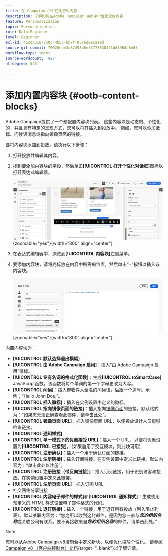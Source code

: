 ```yaml
---
title: 在 Campaign 中个性化您的内容
description: 了解如何在Adobe Campaign Web中个性化您的内容
feature: Personalization
topic: Personalization
role: Data Engineer
level: Beginner
exl-id: 45cdd310-7c0c-4b57-bb7f-0576d8eca19d
source-git-commit: 70028ebe3e87498a5ef5778838491d8f964e8e87
workflow-type: tm+mt
source-wordcount: '427'
ht-degree: 54%

---
```


# 添加内置内容块 {#ootb-content-blocks}

Adobe Campaign提供了一个预配置内容块列表。 这些内容块是动态的、个性化的，并且具有特定的呈现方式，您可以将其插入到投放中。 例如，您可以添加徽标、问候语消息或指向镜像页面的链接。

要将内容块添加到投放，请执行以下步骤：

1. 打开投放并编辑其内容。

1. 找到要添加内容块的字段，然后单击&#x200B;**[!UICONTROL 打开个性化对话框]**&#x200B;图标以打开表达式编辑器。

   ![](assets/content-block-access.png){zoomable="yes"}{width="800" align="center"}

1. 在表达式编辑器中，浏览到&#x200B;**[!UICONTROL 内容块]**&#x200B;左侧菜单。

1. 要添加内容块，请将光标放在内容中所需的位置，然后单击“+”按钮以插入该内容块。

   ![](assets/content-blocks.png){zoomable="yes"}{width="800" align="center"}

内置内容块为：

* **[!UICONTROL 默认选择退出横幅]**
* **[!UICONTROL 由 Adobe Campaign 启用]**：插入“由 Adobe Campaign 启用”徽标。
* **[!UICONTROL 专有名词的格式化函数]**：生成&#x200B;**[!UICONTROL toSmartCase]** JavaScript函数，该函数将每个单词的第一个字母更改为大写。
* **[!UICONTROL 问候]**：插入带收件人全名的问候语，后跟一个逗号。示例：“Hello John Doe,”。
* **[!UICONTROL 插入徽标]**：插入在实例设置中定义的徽标。
* **[!UICONTROL 指向镜像页面的链接]**：插入指向[镜像页面](../email/mirror-page.md)的链接。默认格式为：“如果您无法正确查看此邮件，请单击此处”。
* **[!UICONTROL 镜像页面 URL]**：插入镜像页面 URL，以便投放设计人员能够检查链接。
* **[!UICONTROL 通知样式]**
* **[!UICONTROL 单一模式下的优惠接受 URL]**：插入一个 URL，以便将优惠设置为&#x200B;**[!UICONTROL 已接受]**。（如果启用了交互模块，则此块可用）
* **[!UICONTROL 注册确认]**：插入一个用于确认订阅的链接。
* **[!UICONTROL 注册链接]**：插入订阅链接。在实例设置中定义此链接。默认内容为：“单击此处以注册”。
* **[!UICONTROL 注册链接（带反向链接）]**：插入订阅链接，用于识别访客和投放。在实例设置中定义此链接。
* **[!UICONTROL 注册页面 URL]**：插入订阅 URL
* 社交网络分享链接
* **[!UICONTROL 内容电子邮件的样式]**&#x200B;和&#x200B;**[!UICONTROL 通知样式]**：生成使用预定义的 HTML 样式设置电子邮件格式的代码。
* **[!UICONTROL 退订链接]**：插入一个链接，用于退订所有投放（列入阻止列表）。默认关联内容为：“您之所以收到这封邮件，是因为您一直与&#x200B;***您的组织名称***&#x200B;或关联公司有联系。要不再接收来自&#x200B;***您的组织名称***&#x200B;的邮件，请单击此处。”

>[!NOTE]
>
>您可以从Adobe Campaign v8控制台中定义新块，以便优化投放个性化。 请参阅[Campaign v8 （客户端控制台）文档](https://experienceleague.adobe.com/docs/campaign/campaign-v8/campaigns/send/personalize/personalization-blocks.html#create-custom-personalization-blocks){target="_blank"}以了解详情。
